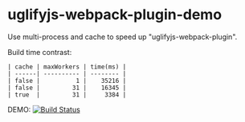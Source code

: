 # uglifyjs-webpack-plugin-demo

Use multi-process and cache to speed up "uglifyjs-webpack-plugin".

Build time contrast:

```
| cache | maxWorkers | time(ms) |
| ------| ---------- | -------- |
| false |          1 |    35216 |
| false |         31 |    16345 |
| true  |         31 |     3384 |
```

DEMO: [![Build Status](https://travis-ci.org/aui/uglifyjs-webpack-plugin-demo.svg?branch=master)](https://travis-ci.org/aui/uglifyjs-webpack-plugin-demo)